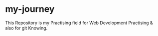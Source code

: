 # my-journey
This  Repository is my Practising field for Web Development Practising & also for git Knowing.
